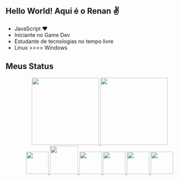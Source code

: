 ## Hello World! Aqui é o Renan ✌️
- JavaScript ❤️<br>
- Iniciante no Game Dev<br>
- Estudante de tecnologias no tempo livre<br>
- Linux >>>> Windows<br>

## Meus Status
<div align="center">
  <a href="https://github.com/renan823">
  <img height="180em" src="https://github-readme-stats.vercel.app/api?username=renan823&show_icons=true&theme=dracula&include_all_commits=true&count_private=true"/>
  <img height="180em" src="https://github-readme-stats.vercel.app/api/top-langs/?username=renan823&layout=compact&langs_count=7&theme=dracula"/>
</div>
  
<div align="center">
  <img height="60" src="https://cdn.jsdelivr.net/gh/devicons/devicon/icons/html5/html5-original.svg" />
  <img height="75" src="https://cdn.jsdelivr.net/gh/devicons/devicon/icons/css3/css3-original-wordmark.svg" />
  <img height="60" src="https://cdn.jsdelivr.net/gh/devicons/devicon/icons/javascript/javascript-original.svg" />
  <img height="60" src="https://cdn.jsdelivr.net/gh/devicons/devicon/icons/nodejs/nodejs-original.svg" />
  <img height="60" src="https://cdn.jsdelivr.net/gh/devicons/devicon/icons/react/react-original.svg" />
  <img height="60" src="https://cdn.jsdelivr.net/gh/devicons/devicon/icons/python/python-original.svg" />
</div>

        
          
